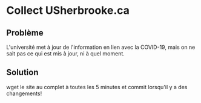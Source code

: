 # Collect USherbrooke.ca

## Problème

L'université met à jour de l'information en lien avec la COVID-19, mais on ne sait pas ce qui est mis à jour, ni à quel moment.

## Solution

wget le site au complet à toutes les 5 minutes et commit lorsqu'il y a des changements!
